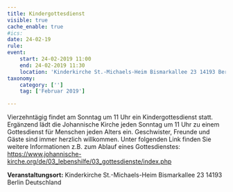 ```yaml
---
title: Kindergottesdienst
visible: true
cache_enable: true
#ics: 
date: 24-02-19
rule: 
event:
	start: 24-02-2019 11:00
	end: 24-02-2019 11:30
	location: 'Kinderkirche St.-Michaels-Heim Bismarkallee 23 14193 Berlin Deutschland'
taxonomy:
	category: ['']
	tag: ['Februar 2019']

---
```

Vierzehntägig findet am Sonntag um 11 Uhr ein Kindergottesdienst statt. Ergänzend lädt die Johannische Kirche jeden Sonntag um 11 Uhr zu einem Gottesdienst für Menschen jeden Alters ein. Geschwister, Freunde und Gäste sind immer herzlich willkommen. Unter folgenden Link finden Sie weitere Informationen z.B. zum Ablauf eines Gottesdienstes: https://www.johannische-kirche.org/de/03_lebenshilfe/03_gottesdienste/index.php


**Veranstaltungsort:** Kinderkirche St.-Michaels-Heim
Bismarkallee 23
14193 Berlin
Deutschland

